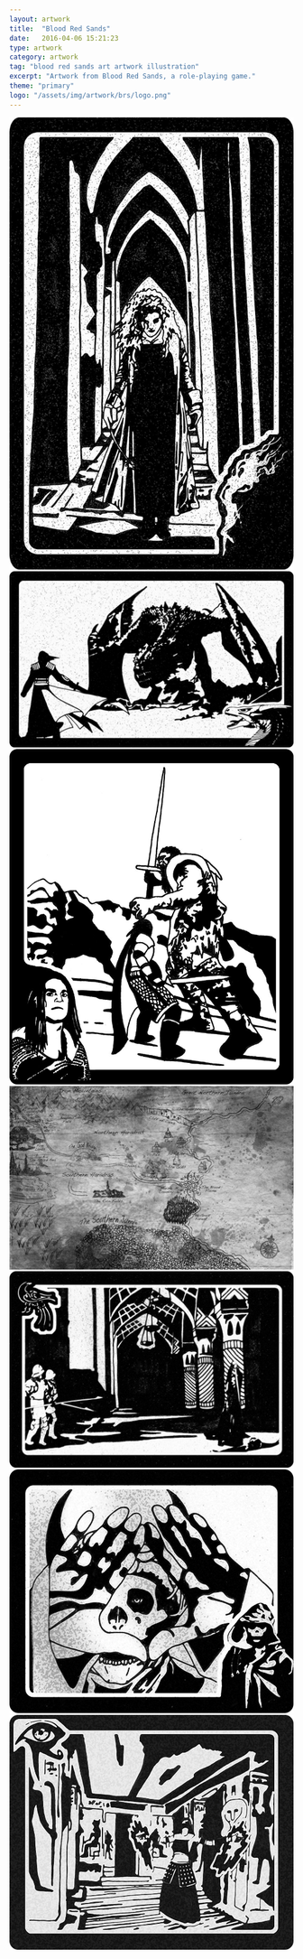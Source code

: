 ```yaml
---
layout: artwork
title:  "Blood Red Sands"
date:   2016-04-06 15:21:23
type: artwork
category: artwork
tag: "blood red sands art artwork illustration"
excerpt: "Artwork from Blood Red Sands, a role-playing game."
theme: "primary"
logo: "/assets/img/artwork/brs/logo.png"
---
```

<div class="image-container">
	<div class="wrapper">
		<section class="artwork">
			<img src="/img/artwork/brs/corridor.jpg" alt="Dangerous Corridor"/>		
		</section>
		<section class="artwork">
			<img src="/img/artwork/brs/dragonSlayer.jpg" alt="The Dragon Slayer"/>		
		</section>
		<section class="artwork">
			<img src="/img/artwork/brs/frostGiant.jpg" alt="Frost Giant"/>		
		</section>
		<section class="artwork">
			<img src="/img/artwork/brs/map.jpg" alt="Blood Red Sands Map"/>		
		</section>
		<section class="artwork">
			<img src="/img/artwork/brs/mosque.jpg" alt="Murder in the Mosque"/>		
		</section>
		<section class="artwork">
			<img src="/img/artwork/brs/necromancer.jpg" alt="The Necromancer"/>		
		</section>
		<section class="artwork">
			<img src="/img/artwork/brs/tomb.jpg" alt="Waking in the Tomb"/>		
		</section>
	</div>
</div>